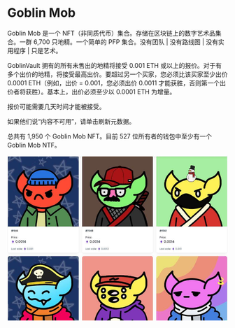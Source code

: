 # Goblin Mob

Goblin Mob 是一个 NFT（非同质代币）集合。存储在区块链上的数字艺术品集合。一群 6,700 只地精。一个简单的 PFP 集合。没有团队 | 没有路线图 | 没有实用程序 | 只是艺术。

GoblinVault 拥有的所有未售出的地精将接受 0.001 ETH 或以上的报价。对于有多个出价的地精，将接受最高出价。要超过另一个买家，您必须比该买家至少出价 0.0001 ETH（例如，出价 = 0.001，您必须出价 0.0011 才能获胜，否则第一个出价者将获胜）。基本上，出价必须至少以 0.0001 ETH 为增量。

报价可能需要几天时间才能被接受。

如果他们说“内容不可用”，请单击刷新元数据。

总共有 1,950 个 Goblin Mob NFT。目前 527 位所有者的钱包中至少有一个 Goblin Mob NTF。

![NFT](20220831171804.jpg)
